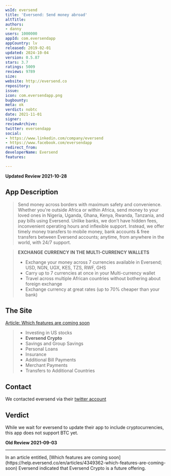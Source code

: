 ```yaml
---
wsId: eversend
title: 'Eversend: Send money abroad'
altTitle: 
authors:
- danny
users: 1000000
appId: com.eversendapp
appCountry: lv
released: 2019-02-01
updated: 2024-10-04
version: 0.5.87
stars: 3.7
ratings: 5009
reviews: 9789
size: 
website: http://eversend.co
repository: 
issue: 
icon: com.eversendapp.png
bugbounty: 
meta: ok
verdict: nobtc
date: 2021-11-01
signer: 
reviewArchive: 
twitter: eversendapp
social:
- https://www.linkedin.com/company/eversend
- https://www.facebook.com/eversendapp
redirect_from: 
developerName: Eversend
features: 

---
```


**Updated Review 2021-10-28**

## App Description

> Send money across borders with maximum safety and convenience. Whether you're outside Africa or within Africa, send money to your loved ones in Nigeria, Uganda, Ghana, Kenya, Rwanda, Tanzania, and pay bills using Eversend. Unlike banks, we don’t have hidden fees, inconvenient operating hours and inflexible support. Instead, we offer timely money transfers to mobile money, bank accounts & free transfers between Eversend accounts; anytime, from anywhere in the world, with 24/7 support.

> **EXCHANGE CURRENCY IN THE MULTI-CURRENCY WALLETS**
> - Exchange your money across 7 currencies available in Eversend; USD, NGN, UGX, KES, TZS, RWF, GHS
> - Carry up to 7 currencies at once in your Multi-currency wallet
> - Travel across multiple African countries without bothering about foreign exchange
> - Exchange currency at great rates (up to 70% cheaper than your bank)

## The Site

[Article: Which features are coming soon](https://help.eversend.co/en/articles/4349362-which-features-are-coming-soon)

> - Investing in US stocks
> - **Eversend Crypto**
> - Savings and Group Savings
> - Personal Loans 
> - Insurance
> - Additional Bill Payments
> - Merchant Payments
> - Transfers to Additional Countries

## Contact

We contacted eversend via their [twitter account](https://twitter.com/BitcoinWalletz/status/1453638540869332993)  

## Verdict

While we wait for eversend to update their app to include cryptocurrencies, this app does not support BTC yet.

**Old Review 2021-09-03**
<hr />
In an article entitled, [Which features are coming soon](https://help.eversend.co/en/articles/4349362-which-features-are-coming-soon) 
Eversend indicated that Eversend Crypto is a future offering.

